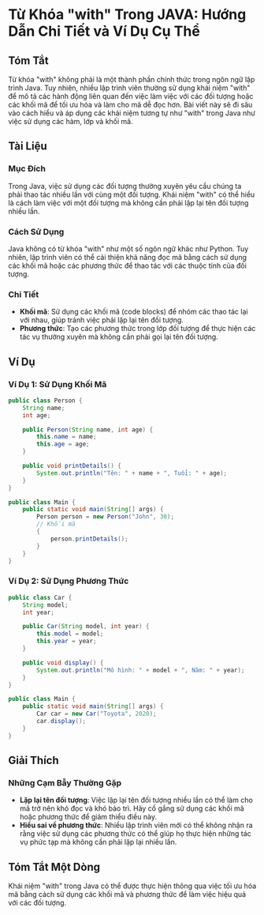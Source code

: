 <!--
Meta Description: # Từ Khóa "with" Trong JAVA: Hướng Dẫn Chi Tiết và Ví Dụ Cụ Thể ## Tóm Tắt Từ khóa "with" không phải là một thành phần chính thức trong ngôn ngữ lập t...
Meta Keywords: các, dụng, đối, tượng, việc
-->

# Từ Khóa "with" Trong JAVA: Hướng Dẫn Chi Tiết và Ví Dụ Cụ Thể

## Tóm Tắt
Từ khóa "with" không phải là một thành phần chính thức trong ngôn ngữ lập trình Java. Tuy nhiên, nhiều lập trình viên thường sử dụng khái niệm "with" để mô tả các hành động liên quan đến việc làm việc với các đối tượng hoặc các khối mã để tối ưu hóa và làm cho mã dễ đọc hơn. Bài viết này sẽ đi sâu vào cách hiểu và áp dụng các khái niệm tương tự như "with" trong Java như việc sử dụng các hàm, lớp và khối mã.

## Tài Liệu
### Mục Đích
Trong Java, việc sử dụng các đối tượng thường xuyên yêu cầu chúng ta phải thao tác nhiều lần với cùng một đối tượng. Khái niệm "with" có thể hiểu là cách làm việc với một đối tượng mà không cần phải lặp lại tên đối tượng nhiều lần.

### Cách Sử Dụng
Java không có từ khóa "with" như một số ngôn ngữ khác như Python. Tuy nhiên, lập trình viên có thể cải thiện khả năng đọc mã bằng cách sử dụng các khối mã hoặc các phương thức để thao tác với các thuộc tính của đối tượng.

### Chi Tiết
- **Khối mã**: Sử dụng các khối mã (code blocks) để nhóm các thao tác lại với nhau, giúp tránh việc phải lặp lại tên đối tượng.
- **Phương thức**: Tạo các phương thức trong lớp đối tượng để thực hiện các tác vụ thường xuyên mà không cần phải gọi lại tên đối tượng.

## Ví Dụ
### Ví Dụ 1: Sử Dụng Khối Mã
```java
public class Person {
    String name;
    int age;

    public Person(String name, int age) {
        this.name = name;
        this.age = age;
    }

    public void printDetails() {
        System.out.println("Tên: " + name + ", Tuổi: " + age);
    }
}

public class Main {
    public static void main(String[] args) {
        Person person = new Person("John", 30);
        // Khối mã
        {
            person.printDetails();
        }
    }
}
```

### Ví Dụ 2: Sử Dụng Phương Thức
```java
public class Car {
    String model;
    int year;

    public Car(String model, int year) {
        this.model = model;
        this.year = year;
    }

    public void display() {
        System.out.println("Mô hình: " + model + ", Năm: " + year);
    }
}

public class Main {
    public static void main(String[] args) {
        Car car = new Car("Toyota", 2020);
        car.display();
    }
}
```

## Giải Thích
### Những Cạm Bẫy Thường Gặp
- **Lặp lại tên đối tượng**: Việc lặp lại tên đối tượng nhiều lần có thể làm cho mã trở nên khó đọc và khó bảo trì. Hãy cố gắng sử dụng các khối mã hoặc phương thức để giảm thiểu điều này.
- **Hiểu sai về phương thức**: Nhiều lập trình viên mới có thể không nhận ra rằng việc sử dụng các phương thức có thể giúp họ thực hiện những tác vụ phức tạp mà không cần phải lặp lại nhiều lần.

## Tóm Tắt Một Dòng
Khái niệm "with" trong Java có thể được thực hiện thông qua việc tối ưu hóa mã bằng cách sử dụng các khối mã và phương thức để làm việc hiệu quả với các đối tượng.